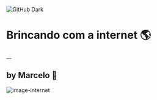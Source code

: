 ![GitHub Dark](https://github.com/github-dark.png#gh-light-mode-only)

<h1>Brincando com a internet 🌎</h1>
__<h2>by Marcelo 🤠 </h2>

<img alt="image-internet" src="https://encrypted-tbn0.gstatic.com/images?q=tbn:ANd9GcQBog4Z2tK5HzhFf4sSajN7wwhfWwRayCe6xQ&usqp=CAU">


